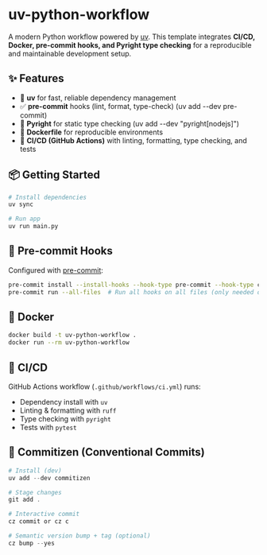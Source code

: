 # uv-python-workflow

A modern Python workflow powered by [uv](https://github.com/astral-sh/uv).
This template integrates **CI/CD, Docker, pre-commit hooks, and Pyright type checking** for a reproducible and maintainable development setup.

## ✨ Features

- 🚀 **uv** for fast, reliable dependency management
- ✅ **pre-commit** hooks (lint, format, type-check) (uv add --dev pre-commit)
- 🔎 **Pyright** for static type checking (uv add --dev "pyright[nodejs]")
- 🐳 **Dockerfile** for reproducible environments
- 🔄 **CI/CD (GitHub Actions)** with linting, formatting, type checking, and tests

## 📦 Getting Started

```bash
# Install dependencies
uv sync

# Run app
uv run main.py
```

## 🧹 Pre-commit Hooks

Configured with [pre-commit](https://pre-commit.com/):

```bash
pre-commit install --install-hooks --hook-type pre-commit --hook-type commit-msg --hook-type pre-push
pre-commit run --all-files  # Run all hooks on all files (only needed once after installation)
```

## 🐳 Docker

```bash
docker build -t uv-python-workflow .
docker run --rm uv-python-workflow
```

## 🔄 CI/CD

GitHub Actions workflow (`.github/workflows/ci.yml`) runs:

- Dependency install with `uv`
- Linting & formatting with `ruff`
- Type checking with `pyright`
- Tests with `pytest`

## 🧭 Commitizen (Conventional Commits)

```powershell
# Install (dev)
uv add --dev commitizen

# Stage changes
git add .

# Interactive commit
cz commit or cz c

# Semantic version bump + tag (optional)
cz bump --yes
```
